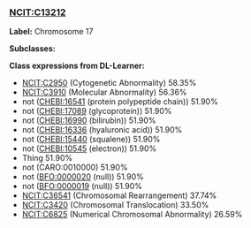 
### [NCIT:C13212](http://purl.obolibrary.org/obo/NCIT_C13212)
**Label:** Chromosome 17

**Subclasses:** 

**Class expressions from DL-Learner:**

- [NCIT:C2950](http://purl.obolibrary.org/obo/NCIT_C2950) (Cytogenetic Abnormality) 58.35%
- [NCIT:C3910](http://purl.obolibrary.org/obo/NCIT_C3910) (Molecular Abnormality) 56.36%
- not ([CHEBI:16541](http://purl.obolibrary.org/obo/CHEBI_16541) (protein polypeptide chain)) 51.90%
- not ([CHEBI:17089](http://purl.obolibrary.org/obo/CHEBI_17089) (glycoprotein)) 51.90%
- not ([CHEBI:16990](http://purl.obolibrary.org/obo/CHEBI_16990) (bilirubin)) 51.90%
- not ([CHEBI:16336](http://purl.obolibrary.org/obo/CHEBI_16336) (hyaluronic acid)) 51.90%
- not ([CHEBI:15440](http://purl.obolibrary.org/obo/CHEBI_15440) (squalene)) 51.90%
- not ([CHEBI:10545](http://purl.obolibrary.org/obo/CHEBI_10545) (electron)) 51.90%
- Thing 51.90%
- not (CARO:0010000) 51.90%
- not ([BFO:0000020](http://purl.obolibrary.org/obo/BFO_0000020) (null)) 51.90%
- not ([BFO:0000019](http://purl.obolibrary.org/obo/BFO_0000019) (null)) 51.90%
- [NCIT:C36541](http://purl.obolibrary.org/obo/NCIT_C36541) (Chromosomal Rearrangement) 37.74%
- [NCIT:C3420](http://purl.obolibrary.org/obo/NCIT_C3420) (Chromosomal Translocation) 33.50%
- [NCIT:C6825](http://purl.obolibrary.org/obo/NCIT_C6825) (Numerical Chromosomal Abnormality) 26.59%


